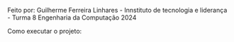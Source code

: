 Feito por: Guilherme Ferreira Linhares - Innstituto de tecnologia e liderança - Turma 8 Engenharia da Computação 2024

Como executar o projeto:
